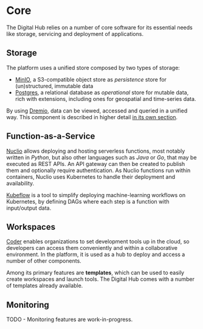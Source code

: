 # Core

The Digital Hub relies on a number of core software for its essential needs like storage, servicing and deployment of applications.

## Storage

The platform uses a unified store composed by two types of storage:

- [MinIO](https://min.io/), a S3-compatible object store as *persistence* store for (un)structured, immutable data
- [Postgres](https://www.postgresql.org/), a relational database as *operational* store for mutable data, rich with extensions, including ones for geospatial and time-series data.

By using [Dremio](https://www.dremio.com/), data can be viewed, accessed and queried in a unified way. This component is described in higher detail [in its own section](/digitalhub/components/dremio).

## Function-as-a-Service

[Nuclio](https://nuclio.io/) allows deploying and hosting serverless functions, most notably written in *Python*, but also other languages such as *Java* or *Go*, that may be executed as REST APIs. An API gateway can then be created to publish them and optionally require authentication. As Nuclio functions run within containers, Nuclio uses Kubernetes to handle their deployment and availability.

[Kubeflow](https://www.kubeflow.org/) is a tool to simplify deploying machine-learning workflows on Kubernetes, by defining DAGs where each step is a function with input/output data.

## Workspaces

[Coder](https://coder.com/) enables organizations to set development tools up in the cloud, so developers can access them conveniently and within a collaborative environment. In the platform, it is used as a hub to deploy and access a number of other components.

Among its primary features are **templates**, which can be used to easily create workspaces and launch tools. The Digital Hub comes with a number of templates already available.


## Monitoring

TODO - Monitoring features are work-in-progress.